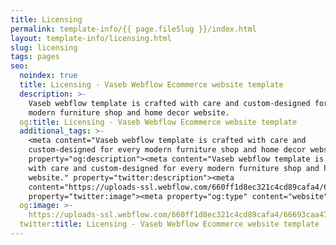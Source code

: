 ```yaml
---
title: Licensing
permalink: template-info/{{ page.fileSlug }}/index.html
layout: template-info/licensing.html
slug: licensing
tags: pages
seo:
  noindex: true
  title: Licensing - Vaseb Webflow Ecommerce website template
  description: >-
    Vaseb webflow template is crafted with care and custom-designed for every
    modern furniture shop and home decor website.
  og:title: Licensing - Vaseb Webflow Ecommerce website template
  additional_tags: >-
    <meta content="Vaseb webflow template is crafted with care and
    custom-designed for every modern furniture shop and home decor website."
    property="og:description"><meta content="Vaseb webflow template is crafted
    with care and custom-designed for every modern furniture shop and home decor
    website." property="twitter:description"><meta
    content="https://uploads-ssl.webflow.com/660ff1d8ec321c4cd89cafa4/66693caa47f13a3b489bf352_og-image.jpg"
    property="twitter:image"><meta property="og:type" content="website">
  og:image: >-
    https://uploads-ssl.webflow.com/660ff1d8ec321c4cd89cafa4/66693caa47f13a3b489bf352_og-image.jpg
  twitter:title: Licensing - Vaseb Webflow Ecommerce website template
---
```



